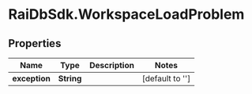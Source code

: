# RaiDbSdk.WorkspaceLoadProblem

## Properties

Name | Type | Description | Notes
------------ | ------------- | ------------- | -------------
**exception** | **String** |  | [default to &#39;&#39;]


